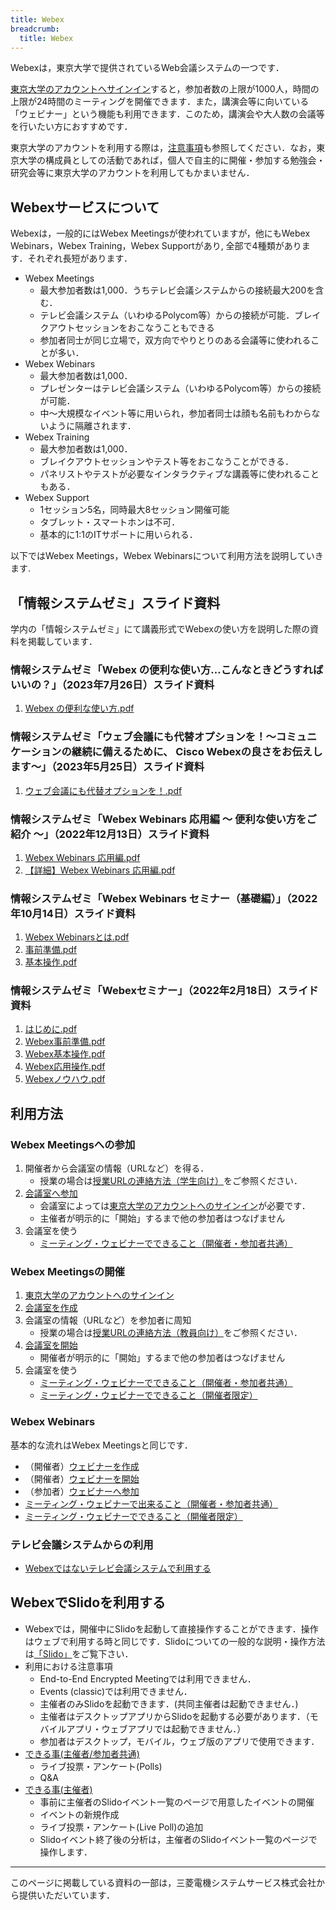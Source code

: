 ```yaml
---
title: Webex
breadcrumb:
  title: Webex
---
```


Webexは，東京大学で提供されているWeb会議システムの一つです．

[東京大学のアカウントへサインイン](signin)すると，参加者数の上限が1000人，時間の上限が24時間のミーティングを開催できます．また，講演会等に向いている「ウェビナー」という機能も利用できます．このため，講演会や大人数の会議等を行いたい方におすすめです．

東京大学のアカウントを利用する際は，[注意事項](...)も参照してください．なお，東京大学の構成員としての活動であれば，個人で自主的に開催・参加する勉強会・研究会等に東京大学のアカウントを利用してもかまいません．

## Webexサービスについて

Webexは，一般的にはWebex Meetingsが使われていますが，他にもWebex Webinars，Webex Training，Webex Supportがあり, 全部で4種類があります．それぞれ長短があります．

* Webex Meetings
	* 最大参加者数は1,000．うちテレビ会議システムからの接続最大200を含む．
	* テレビ会議システム（いわゆるPolycom等）からの接続が可能．ブレイクアウトセッションをおこなうこともできる
	* 参加者同士が同じ立場で，双方向でやりとりのある会議等に使われることが多い．
* Webex Webinars
	* 最大参加者数は1,000．
	* プレゼンターはテレビ会議システム（いわゆるPolycom等）からの接続が可能．
	* 中～大規模なイベント等に用いられ，参加者同士は顔も名前もわからないように隔離されます．
* Webex Training
	* 最大参加者数は1,000．
	* ブレイクアウトセッションやテスト等をおこなうことができる．
	* パネリストやテストが必要なインタラクティブな講義等に使われることもある．
* Webex Support
	* 1セッション5名，同時最大8セッション開催可能
	* タブレット・スマートホンは不可．
	* 基本的に1:1のITサポートに用いられる．

以下ではWebex Meetings，Webex Webinarsについて利用方法を説明していきます.

## 「情報システムゼミ」スライド資料

学内の「情報システムゼミ」にて講義形式でWebexの使い方を説明した際の資料を掲載しています．

### 情報システムゼミ「Webex の便利な使い方…こんなときどうすればいいの？」（2023年7月26日）スライド資料

1. [Webex の便利な使い方.pdf](pdf/20230726_Seminar.pdf)

### 情報システムゼミ「ウェブ会議にも代替オプションを！～コミュニケーションの継続に備えるために、 Cisco Webexの良さをお伝えします～」（2023年5月25日）スライド資料

1. [ウェブ会議にも代替オプションを！.pdf](pdf/20230525_Seminar.pdf)

### 情報システムゼミ「Webex Webinars 応用編 ～ 便利な使い方をご紹介 ～」（2022年12月13日）スライド資料

1. [Webex Webinars 応用編.pdf](pdf/20221213_Seminar.pdf)
1. [【詳細】Webex Webinars 応用編.pdf](pdf/20221213_Seminar_detailed.pdf)

### 情報システムゼミ「Webex Webinars セミナー（基礎編）」（2022年10月14日）スライド資料

1. [Webex Webinarsとは.pdf](pdf/20221014_Seminar_1_Intro.pdf)
1. [事前準備.pdf](pdf/20221014_Seminar_2_Prep.pdf)
1. [基本操作.pdf](pdf/20221014_Seminar_3_Basic.pdf)

### 情報システムゼミ「Webexセミナー」（2022年2月18日）スライド資料

1. [はじめに.pdf](pdf/20220218_Seminar_1_Intro.pdf)
1. [Webex事前準備.pdf](pdf/20220218_Seminar_2_Prep.pdf)
1. [Webex基本操作.pdf](pdf/20220218_Seminar_3_Basic.pdf)
1. [Webex応用操作.pdf](pdf/20220218_Seminar_4_Advanced.pdf)
1. [Webexノウハウ.pdf](pdf/20220218_Seminar_5_Tips.pdf)

## 利用方法

### Webex Meetingsへの参加

1. 開催者から会議室の情報（URLなど）を得る．
    - 授業の場合は[授業URLの連絡方法（学生向け）](/oc/url)をご参照ください．
1. [会議室へ参加](join_meeting)
	- 会議室によっては[東京大学のアカウントへのサインイン](signin)が必要です．
	- 主催者が明示的に「開始」するまで他の参加者はつなげません
1. 会議室を使う
	* [ミーティング・ウェビナーでできること（開催者・参加者共通）](do_webex)

### Webex Meetingsの開催

1. [東京大学のアカウントへのサインイン](signin)
1. [会議室を作成](create_meeting)
1. 会議室の情報（URLなど）を参加者に周知
    - 授業の場合は[授業URLの連絡方法（教員向け）](/faculty_members/url)をご参照ください．
1. [会議室を開始](open_meeting)
	* 開催者が明示的に「開始」するまで他の参加者はつなげません
1. 会議室を使う
	* [ミーティング・ウェビナーでできること（開催者・参加者共通）](do_webex)
	* [ミーティング・ウェビナーでできること（開催者限定）](do_webex_host)

### Webex Webinars

基本的な流れはWebex Meetingsと同じです．

- （開催者）[ウェビナーを作成](create_events)
- （開催者）[ウェビナーを開始](open_events)
- （参加者）[ウェビナーへ参加](join_events)
- [ミーティング・ウェビナーで出来ること（開催者・参加者共通）](do_webex)
- [ミーティング・ウェビナーでできること（開催者限定）](do_webex_host)

### テレビ会議システムからの利用

- [Webexではないテレビ会議システムで利用する](do_webex_vc)


## WebexでSlidoを利用する

- Webexでは，開催中にSlidoを起動して直接操作することができます．操作はウェブで利用する時と同じです．Slidoについての一般的な説明・操作方法は[「Slido」](/slido/)をご覧下さい．
- 利用における注意事項
	- End-to-End Encrypted Meetingでは利用できません．
	- Events (classic)では利用できません．
	- 主催者のみSlidoを起動できます．(共同主催者は起動できません．)
	- 主催者はデスクトップアプリからSlidoを起動する必要があります．（モバイルアプリ・ウェブアプリでは起動できません．）
	- 参加者はデスクトップ，モバイル，ウェブ版のアプリで使用できます．
- [できる事(主催者/参加者共通)](do_webex#slidoを操作する)
	- ライブ投票・アンケート(Polls)
	- Q&A
- [できる事(主催者)](do_webex_host#slidoを起動する)
	- 事前に主催者のSlidoイベント一覧のページで用意したイベントの開催
	- イベントの新規作成
	- ライブ投票・アンケート(Live Poll)の追加
	- Slidoイベント終了後の分析は，主催者のSlidoイベント一覧のページで操作します．

---

このページに掲載している資料の一部は，三菱電機システムサービス株式会社から提供いただいています．

